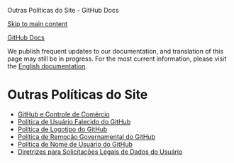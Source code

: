 Outras Políticas do Site - GitHub Docs

[Skip to main content](#main-content)

[](/pt)[GitHub Docs](/pt)

We publish frequent updates to our documentation, and translation of this page may still be in progress. For the most current information, please visit the [English documentation](/en).

Outras Políticas do Site
==========

* [GitHub e Controle de Comércio](/pt/site-policy/other-site-policies/github-and-trade-controls)
* [Política de Usuário Falecido do GitHub](/pt/site-policy/other-site-policies/github-deceased-user-policy)
* [Política de Logotipo do GitHub](/pt/site-policy/other-site-policies/github-logo-policy)
* [Política de Remoção Governamental do GitHub](/pt/site-policy/other-site-policies/github-government-takedown-policy)
* [Política de Nome de Usuário do GitHub](/pt/site-policy/other-site-policies/github-username-policy)
* [Diretrizes para Solicitações Legais de Dados do Usuário](/pt/site-policy/other-site-policies/guidelines-for-legal-requests-of-user-data)
